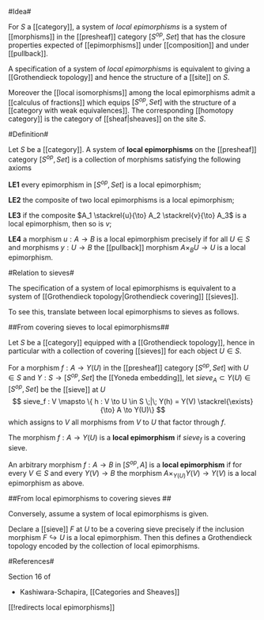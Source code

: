 #Idea#

For $S$ a [[category]], a 
system of _local epimorphisms_ is a system of [[morphisms]] in the [[presheaf]] category $[S^{op}, Set]$ that has the closure properties expected of [[epimorphisms]] under [[composition]] and under [[pullback]].

A specification of a system of _local epimorphisms_ 
is equivalent to giving a [[Grothendieck topology]]
and hence the structure of a [[site]] on $S$.

Moreover the [[local isomorphisms]] among the local epimorphisms admit a [[calculus of fractions]] which equips $[S^{op}, Set]$ with the structure of a [[category with weak equivalences]]. The corresponding [[homotopy category]] is the category of [[sheaf|sheaves]] on the site $S$.

#Definition#

Let $S$ be a [[category]]. A system of **local epimorphisms** on the [[presheaf]] category $[S^{op}, Set]$ is a collection of morphisms satisfying the following axioms

**LE1** every epimorphism in $[S^{op}, Set]$ is a local epimorphism;

**LE2** the composite of two local epimorphisms is a local epimorphism;

**LE3** if the composite $A_1 \stackrel{u}{\to} A_2 \stackrel{v}{\to} A_3$ is a local epimorphism, then so is $v$;

**LE4** a morphism $u : A \to B$ is a local epimorphism precisely if for all $U \in S$ and morphisms $y: U \to B$ the [[pullback]] morphism $A \times_B U \to U$ is a local epimorphism.

#Relation to sieves#

The specification of a system of local epimorphisms is equivalent to a system of [[Grothendieck topology|Grothendieck covering]] [[sieves]].

To see this, translate between local epimorphisms to sieves as follows.

##From covering sieves to local epimorphisms##

Let $S$ be a [[category]] equipped with a 
[[Grothendieck topology]], hence in particular
with a collection of covering [[sieves]]
for each object $U \in S$.

For a morphism $f : A \to Y(U)$ in the [[presheaf]] category 
$[S^{op},Set]$ with $U \in S$ and $Y : S \to [S^{op}, Set]$ the
[[Yoneda embedding]], let $sieve_A \subset Y(U) \in [S^{op}, Set]$ be the
[[sieve]]  at $U$ 
$$
  sieve_f : V \mapsto \{ h : V \to U \in S \;|\; Y(h) = Y(V) \stackrel{\exists}{\to} A \to Y(U)\}
$$
which assigns to $V$ all morphisms from $V$ to $U$ that factor through $f$.

The morphism $f : A \to Y(U)$ is a **local epimorphism** if
$sieve_f$ is a covering sieve.

An arbitrary morphism $f : A \to B$ in $[S^{op}, A]$ is a 
**local epimorphism** if for every $V \in S$ and 
every $Y(V) \to B$ the morphism 
$A \times_{Y(U)} Y(V) \to Y(V)$
is a local epimorphism as above.


##From local epimorphisms to covering sieves ##

Conversely, assume a system of local epimorphisms is given. 

Declare a [[sieve]] $F$ at $U$ to be a covering sieve precisely if the inclusion morphism $F \hookrightarrow U$ is a local epimorphism. Then this defines a Grothendieck topology encoded by the collection of local epimorphisms.




#References#

Section 16 of

* Kashiwara-Schapira,  [[Categories and Sheaves]]

[[!redirects local epimorphisms]]